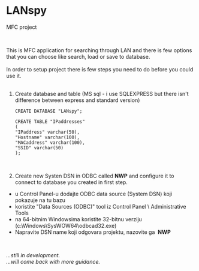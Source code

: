 # LANspy
MFC project 

<br>

This is MFC application for searching through LAN and there is few options that you can choose like search, load or save to database.
<br><br>
In order to setup project there is few steps you need to do before you could use it.<br><br>

1. Create database and table (MS sql - i use SQLEXPRESS but there isn't difference between express and standard version)

    ~~~
    CREATE DATABASE "LANspy";

    CREATE TABLE "IPaddresses"
    (
    "IPaddress" varchar(50),
    "Hostname" varchar(100),
    "MACaddress" varchar(100),
    "SSID" varchar(50)
    );
    ~~~
    
<br>

2. Create new Systen DSN in ODBC called **NWP** and configure it to connect to database you created in first step. 

- u Control Panel-u dodajte ODBC data source (System DSN) koji pokazuje na tu bazu <br>
- koristite "Data Sources (ODBC)" tool iz Control Panel \ Administrative Tools <br>
- na 64-bitnim Windowsima koristite 32-bitnu verziju (c:\Windows\SysWOW64\odbcad32.exe) <br>
- Napravite DSN name koji odgovara projektu, nazovite ga  **NWP** <br>

<br>

_...still in development._ <br>
_...will come back with more guidance._
